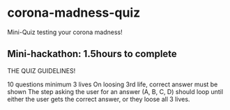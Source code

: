 # corona-madness-quiz
Mini-Quiz testing your corona madness!

## Mini-hackathon: 1.5hours to complete
THE QUIZ GUIDELINES!

10 questions minimum
3 lives
On loosing 3rd life, correct answer must be shown
The step asking the user for an answer (A, B, C, D) should loop until either the user gets the correct answer, or they loose all 3 lives.
